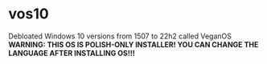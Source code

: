 # vos10
Debloated Windows 10 versions from 1507 to 22h2 called VeganOS
**WARNING: THIS OS IS POLISH-ONLY INSTALLER! YOU CAN CHANGE THE LANGUAGE AFTER INSTALLING OS!!!**
